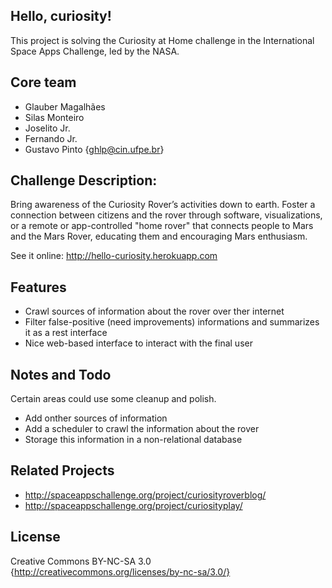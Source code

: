 ## Hello, curiosity!

This project is solving the Curiosity at Home challenge in the International Space Apps Challenge, led by the NASA.

## Core team

* Glauber Magalhães
* Silas Monteiro
* Joselito Jr.
* Fernando Jr.
* Gustavo Pinto {ghlp@cin.ufpe.br}

## Challenge Description:

Bring awareness of the Curiosity Rover’s activities down to earth. Foster a connection between citizens and the rover through software, visualizations, or a remote or app-controlled "home rover" that connects people to Mars and the Mars Rover, educating them and encouraging Mars enthusiasm.

See it online: http://hello-curiosity.herokuapp.com

## Features

 * Crawl sources of information about the rover over ther internet
 * Filter false-positive (need improvements) informations and summarizes it as a rest interface
 * Nice web-based interface to interact with the final user

## Notes and Todo

Certain areas could use some cleanup and polish.

 * Add onther sources of information
 * Add a scheduler to crawl the information about the rover
 * Storage this information in a non-relational database
 

## Related Projects
 * http://spaceappschallenge.org/project/curiosityroverblog/
 * http://spaceappschallenge.org/project/curiosityplay/

## License

Creative Commons BY-NC-SA 3.0 {http://creativecommons.org/licenses/by-nc-sa/3.0/}


